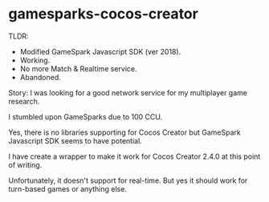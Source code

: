 # gamesparks-cocos-creator
TLDR:
- Modified GameSpark Javascript SDK (ver 2018).
- Working.
- No more Match & Realtime service.
- Abandoned.

Story:
I was looking for a good network service for my multiplayer game research.

I stumbled upon GameSparks due to 100 CCU.

Yes, there is no libraries supporting for Cocos Creator but GameSpark Javascript SDK seems to have potential.

I have create a wrapper to make it work for Cocos Creator 2.4.0 at this point of writing.

Unfortunately, it doesn't support for real-time. But yes it should work for turn-based games or anything else.
